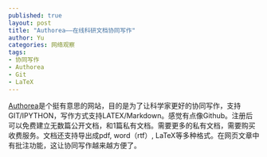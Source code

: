 ```yaml
---
published: true
layout: post
title: "Authorea——在线科研文档协同写作"
author: Yu
categories: 网络观察
tags: 
- 协同写作
- Authorea
- Git
- LaTeX
---
```


[Authorea](www.authorea.com "Authorea")是个挺有意思的网站，目的是为了让科学家更好的协同写作，支持GIT/IPYTHON，写作方式支持LATEX/Markdown。感觉有点像Github。注册后可以免费建立无数篇公开文档，和1篇私有文档。需要更多的私有文档，需要购买收费服务。文档还支持导出成pdf, word（rtf）, LaTeX等多种格式。在网页文章中有批注功能，这让协同写作越来越方便了。


